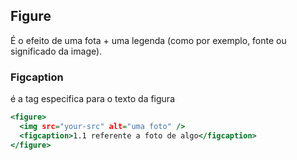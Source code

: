 ## Figure

É o efeito de uma fota + uma legenda (como por exemplo, fonte ou significado da image).

### Figcaption

é a tag especifica para o texto da figura

```htm
<figure>
  <img src="your-src" alt="uma foto" />
  <figcaption>1.1 referente a foto de algo</figcaption>
</figure>
```
